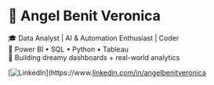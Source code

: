 # 👋 Angel Benit Veronica

🎓 Data Analyst | AI & Automation Enthusiast | Coder  
🎨 Power BI • SQL • Python • Tableau  
🌸 Building dreamy dashboards + real-world analytics

[![LinkedIn](https://img.shields.io/badge/-LinkedIn-0077B5?logo=linkedin&style=flat-square)](https://www.[linkedin.com/in/angelbenitveronica](https://www.linkedin.com/in/angel-benit-veronica-j/)

